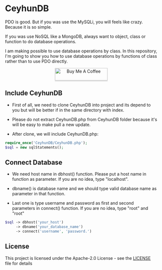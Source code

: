 # CeyhunDB
PDO is good. But if you was use the MySQLi, you will feels like crazy. Because it is so simple.

If you was use NoSQL like a MongoDB, always want to object, class or function to do database operations.

I am making possible to use database operations by class. In this repository, I'm going to show you how to use database operations by functions of class rather than to use PDO directly.

<p align="center">
    <a href="https://www.buymeacoffee.com/" target="_blank">
      <img src="https://www.buymeacoffee.com/assets/img/custom_images/orange_img.png" alt="Buy Me A Coffee" style="height: 41px !important;width: 174px !important;box-shadow: 0px 3px 2px 0px rgba(190, 190, 190, 0.5) !important;-webkit-box-shadow: 0px 3px 2px 0px rgba(190, 190, 190, 0.5) !important;" >
    </a>
</p>

## Include CeyhunDB
- First of all, we need to clone CeyhunDB into project and its depend to you but will be better if in the same directory with index.

- Please do not extract CeyhunDB.php from CeyhunDB folder because it's will be easy to make pull a new update.

- After clone, we will include CeyhunDB.php:

``` php
require_once('CeyhunDB/CeyhunDB.php');
$sql = new sqlStatements();
```

## Connect Database
- We need host name in dbhost() function. Please put a host name in function as parameter. If you are no idea, type "localhost".

- dbname() is database name and we should type valid database name as parameter in that function.

- Last one is type username and password as first and second parameters in connect() function. If you are no idea, type "root" and "root"

``` php
$sql -> dbhost('your_host')
     -> dbname('your_database_name')
     -> connect('username', 'password.')
```

## License
This project is licensed under the Apache-2.0 License - see the [LICENSE](LICENSE) file for details
